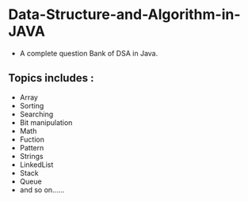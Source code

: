 # Data-Structure-and-Algorithm-in-JAVA
* A complete question Bank of DSA in Java.

## Topics includes :

* Array
* Sorting
* Searching
* Bit manipulation
* Math
* Fuction
* Pattern
* Strings
* LinkedList
* Stack
* Queue
* and so on......


